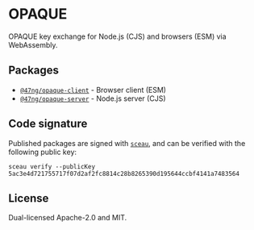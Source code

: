 # OPAQUE

OPAQUE key exchange for Node.js (CJS) and browsers (ESM) via WebAssembly.

## Packages

- [`@47ng/opaque-client`](https://npmjs.com/package/@47ng/opaque-client) - Browser client (ESM)
- [`@47ng/opaque-server`](https://npmjs.com/package/@47ng/opaque-server) - Node.js server (CJS)

## Code signature

Published packages are signed with [`sceau`](https://github.com/47ng/sceau),
and can be verified with the following public key:

```shell
sceau verify --publicKey 5ac3e4d721755717f07d2af2fc8814c28b8265390d195644ccbf4141a7483564
```

## License

Dual-licensed Apache-2.0 and MIT.
